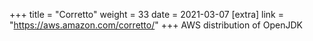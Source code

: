 +++
title = "Corretto"
weight = 33
date = 2021-03-07
[extra]
link = "https://aws.amazon.com/corretto/"
+++
AWS distribution of OpenJDK

